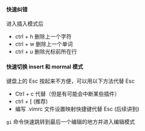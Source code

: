 #### 快速纠错

进入插入模式后

- ctrl + h 删除上一个字符
- ctrl + w 删除上一个单词
- ctrl + u 删除光标前所在行



#### 快速切换 insert 和 mormal 模式

键盘上的 Esc 按起来不方便，可以用以下方法代替 Esc

- Ctrl + c 代替（但是有可能会中断某些插件）
- ctrl + [  (推荐)
- 编写 .vimrc 文件设置映射快捷键代替 Esc (后续讲到)



`gi`  命令快速跳转到最后一个编辑的地方并进入编辑模式

